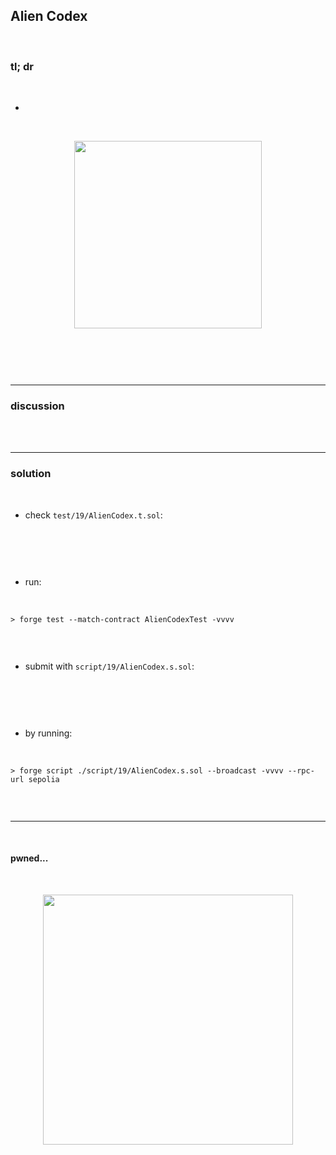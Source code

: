 ## Alien Codex

<br>


### tl; dr

<br>


* 

<br>
  
<p align="center">
<img width="300" src="">
</p>


<br>

```solidity

```


<br>

---

### discussion

<br>


<br>



----

### solution

<br>

* check `test/19/AlienCodex.t.sol`:

<br>

```solidity

```

<br>

* run:

<br>

```shell
> forge test --match-contract AlienCodexTest -vvvv    


```



<br>

* submit with `script/19/AlienCodex.s.sol`:

<br>

```solidity

```

<br>

* by running:

<br>

```shell
> forge script ./script/19/AlienCodex.s.sol --broadcast -vvvv --rpc-url sepolia


```

<br>

----

<br>

#### pwned...


<br>

  
<p align="center">
<img width="400" src="https://github.com/go-outside-labs/ethernaut-foundry-writeups-sol/assets/138340846/ba3f82a3-00c0-43f9-a423-588d7f6e4c70">
</p>



